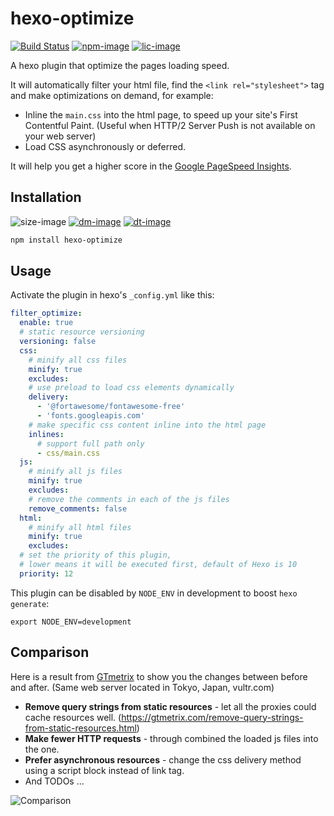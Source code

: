 # hexo-optimize

[![Build Status][github-image]][github-url]
[![npm-image]][npm-url]
[![lic-image]](LICENSE)

A hexo plugin that optimize the pages loading speed.

It will automatically filter your html file, find the `<link rel="stylesheet">` tag and make optimizations on demand, for example:
- Inline the `main.css` into the html page, to speed up your site's First Contentful Paint. (Useful when HTTP/2 Server Push is not available on your web server)
- Load CSS asynchronously or deferred.

It will help you get a higher score in the [Google PageSpeed Insights](https://pagespeed.web.dev).

## Installation

![size-image]
[![dm-image]][npm-url]
[![dt-image]][npm-url]

```bash
npm install hexo-optimize
```

## Usage

Activate the plugin in hexo's `_config.yml` like this:
```yml
filter_optimize:
  enable: true
  # static resource versioning
  versioning: false
  css:
    # minify all css files
    minify: true
    excludes:
    # use preload to load css elements dynamically
    delivery:
      - '@fortawesome/fontawesome-free'
      - 'fonts.googleapis.com'
    # make specific css content inline into the html page
    inlines:
      # support full path only
      - css/main.css
  js:
    # minify all js files
    minify: true
    excludes:
    # remove the comments in each of the js files
    remove_comments: false
  html:
    # minify all html files
    minify: true
    excludes:
  # set the priority of this plugin,
  # lower means it will be executed first, default of Hexo is 10
  priority: 12
```

This plugin can be disabled by `NODE_ENV` in development to boost `hexo generate`:
```
export NODE_ENV=development
```

## Comparison

Here is a result from [GTmetrix](https://gtmetrix.com) to show you the changes between before and after. (Same web server located in Tokyo, Japan, vultr.com)

* **Remove query strings from static resources** - let all the proxies could cache resources well. (https://gtmetrix.com/remove-query-strings-from-static-resources.html)
* **Make fewer HTTP requests** - through combined the loaded js files into the one.
* **Prefer asynchronous resources** - change the css delivery method using a script block instead of link tag.
* And TODOs ...

![Comparison](https://user-images.githubusercontent.com/980449/35233293-a8229c72-ffd8-11e7-8a23-3b8bc10d40c3.png)

[github-image]: https://img.shields.io/github/actions/workflow/status/next-theme/hexo-optimize/linter.yml?branch=main&style=flat-square
[npm-image]: https://img.shields.io/npm/v/hexo-optimize.svg?style=flat-square
[lic-image]: https://img.shields.io/npm/l/hexo-optimize?style=flat-square

[size-image]: https://img.shields.io/github/languages/code-size/next-theme/hexo-optimize?style=flat-square
[dm-image]: https://img.shields.io/npm/dm/hexo-optimize?style=flat-square
[dt-image]: https://img.shields.io/npm/dt/hexo-optimize?style=flat-square

[github-url]: https://github.com/next-theme/hexo-optimize/actions?query=workflow%3ALinter
[npm-url]: https://www.npmjs.com/package/hexo-optimize

